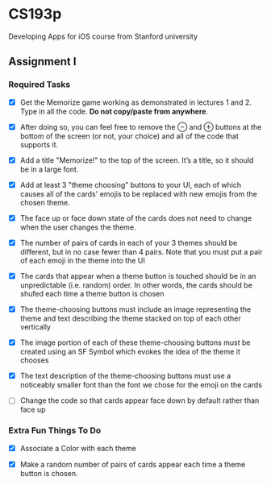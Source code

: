 # CS193p
Developing Apps for iOS course from Stanford university

## Assignment I

### Required Tasks

- [x] Get the Memorize game working as demonstrated in lectures 1 and 2. Type in all the
code. **Do not copy/paste from anywhere**.

- [x] After doing so, you can feel free to remove the ⊖ and ⊕ buttons at the bottom of the
screen (or not, your choice) and all of the code that supports it.

- [x] Add a title "Memorize!" to the top of the screen. It’s a title, so it should be in a large
font.

- [x] Add at least 3 "theme choosing" buttons to your UI, each of which causes all of the
cards' emojis to be replaced with new emojis from the chosen theme.

- [x] The face up or face down state of the cards does not need to change when the user
changes the theme.

- [x] The number of pairs of cards in each of your 3 themes should be different, but in no
case fewer than 4 pairs. Note that you must put a pair of each emoji in the theme into
the UI 

- [x] The cards that appear when a theme button is touched should be in an unpredictable
(i.e. random) order. In other words, the cards should be shufed each time a theme
button is chosen

- [x] The theme-choosing buttons must include an image representing the theme and text
describing the theme stacked on top of each other vertically

- [x] The image portion of each of these theme-choosing buttons must be created using an
SF Symbol which evokes the idea of the theme it chooses

- [x] The text description of the theme-choosing buttons must use a noticeably smaller font
than the font we chose for the emoji on the cards

- [ ] Change the code so that cards appear face down by default rather than face up


### Extra Fun Things To Do

- [x] Associate a Color with each theme

- [x] Make a random number of pairs of cards appear each time a theme button is chosen.
